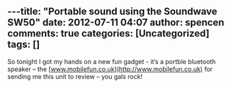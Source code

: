 ---title: "Portable sound using the Soundwave SW50"
date: 2012-07-11 04:07
author: spencen
comments: true
categories: [Uncategorized]
tags: []
---
So tonight I got my hands on a new fun gadget - it’s a portble bluetooth speaker – the [www.mobilefun.co.uk](http://www.mobilefun.co.uk) for&nbsp; sending me this unit to review – you gals rock!


